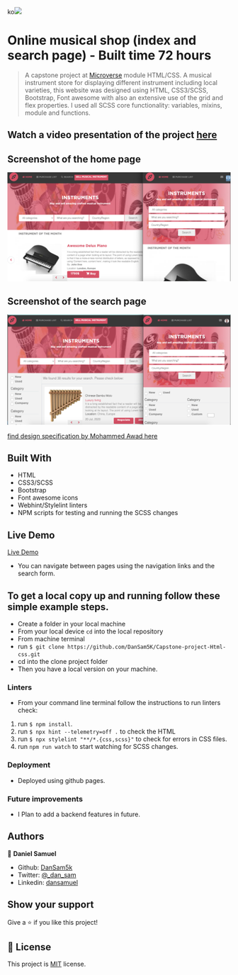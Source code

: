 ko![](https://img.shields.io/badge/-Microverse%20projects-blueviolet)
# Online musical shop (index and search page) - Built time 72 hours

> A capstone project at [Microverse](https://www.microverse.org) module HTML/CSS. A musical instrument store for displaying different instrument including local varieties, this website was designed using HTML, CSS3/SCSS, Bootstrap, Font awesome with also an extensive use of the grid and flex properties. I used all SCSS core functionality: variables, mixins, module and functions.

## Watch a video presentation of the project [here](https://www.loom.com/share/89eaad41f2714de4b45b8ca87b4cffb7)

## Screenshot of the home page

![screenshot](./assets/images/screenshothp.png)

## Screenshot of the search page

![screenshot](./assets/images/screenshotsp.png)

[find design specification by Mohammed Awad here](https://www.behance.net/gallery/24796463/ZATTIX)
## Built With

- HTML
- CSS3/SCSS
- Bootstrap
- Font awesome icons
- Webhint/Stylelint linters
- NPM scripts for testing and running the SCSS changes

## Live Demo

[Live Demo](https://dansam5k.github.io/Capstone-project-Html-css/)

- You can navigate between pages using the navigation links and the search form.

## To get a local copy up and running follow these simple example steps.

- Create a folder in your local machine 
- From your local device `cd` into the local repository
- From machine terminal
- run `$ git clone https://github.com/DanSam5K/Capstone-project-Html-css.git`
- cd into the clone project folder
- Then you have a local version on your machine.
### Linters
- From your command line terminal follow the instructions to run linters check:
1. run `$ npm install`.
2. run `$ npx hint --telemetry=off .` to check the HTML 
3. run `$ npx stylelint "**/*.{css,scss}"` to check for errors in CSS files.
4. run `npm run watch` to start watching for SCSS changes.

### Deployment
 - Deployed using github pages.

### Future improvements

- I Plan to add a backend features in future.
## Authors

👤 **Daniel Samuel**
- Github: [DanSam5k](https://github.com/DanSam5k)
- Twitter: [@_dan_sam](https://twitter.com/_dan_sam)
- Linkedin: [dansamuel](https://www.linkedin.com/in/dansamuel/)

## Show your support

Give a ⭐️ if you like this project!

## 📝 License

This project is [MIT](https://docs.github.com/en/github/creating-cloning-and-archiving-repositories/licensing-a-repository) license.
